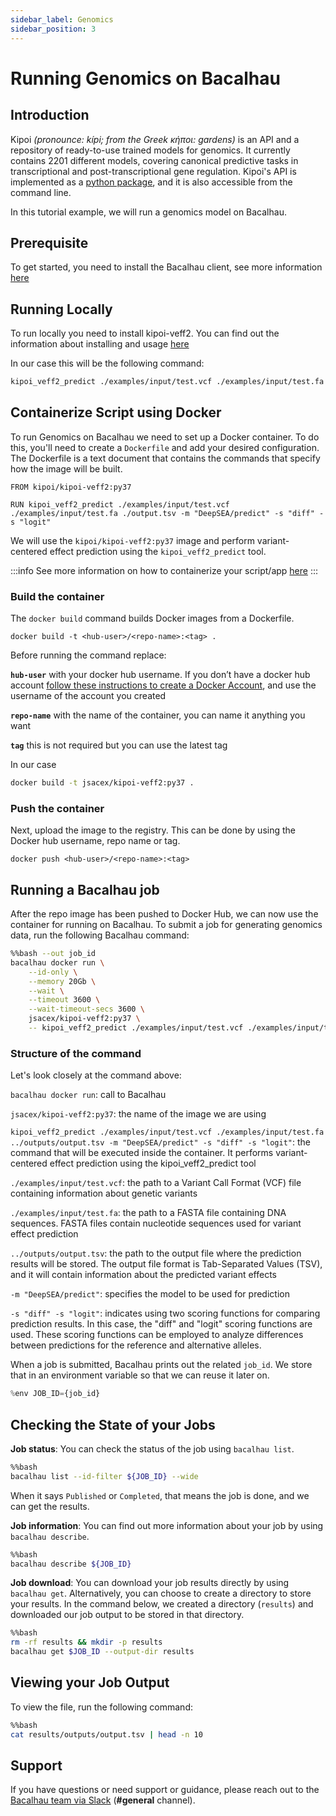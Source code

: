```yaml
---
sidebar_label: Genomics
sidebar_position: 3
---
```

# Running Genomics on Bacalhau

## Introduction

Kipoi _(pronounce: kípi; from the Greek κήποι: gardens)_ is an API and a repository of ready-to-use trained models for genomics. It currently contains 2201 different models, covering canonical predictive tasks in transcriptional and post-transcriptional gene regulation. Kipoi's API is implemented as a [python package](https://github.com/kipoi/kipoi), and it is also accessible from the command line.

In this tutorial example, we will run a genomics model on Bacalhau.


## Prerequisite

To get started, you need to install the Bacalhau client, see more information [here](../../../getting-started/installation.md)  


## Running Locally​

To run locally you need to install kipoi-veff2. You can find out the information about installing and usage [here](https://github.com/kipoi/kipoi-veff2/blob/main/README.md)
 

In our case this will be the following command:

```bash
kipoi_veff2_predict ./examples/input/test.vcf ./examples/input/test.fa ./output.tsv -m "DeepSEA/predict" -s "diff" -s "logit"
```

## Containerize Script using Docker

To run Genomics on Bacalhau we need to set up a Docker container. To do this, you'll need to create a `Dockerfile` and add your desired configuration. The Dockerfile is a text document that contains the commands that specify how the image will be built.

```
FROM kipoi/kipoi-veff2:py37

RUN kipoi_veff2_predict ./examples/input/test.vcf ./examples/input/test.fa ./output.tsv -m "DeepSEA/predict" -s "diff" -s "logit"
```
We will use the `kipoi/kipoi-veff2:py37` image and perform variant-centered effect prediction using the `kipoi_veff2_predict` tool.

:::info
See more information on how to containerize your script/app [here](https://docs.docker.com/get-started/02_our_app/)
:::


### Build the container

The `docker build` command builds Docker images from a Dockerfile.

```
docker build -t <hub-user>/<repo-name>:<tag> .
```

Before running the command replace:

**`hub-user`** with your docker hub username. If you don’t have a docker hub account [follow these instructions to create a Docker Account](https://docs.docker.com/docker-id/), and use the username of the account you created

**`repo-name`** with the name of the container, you can name it anything you want

**`tag`** this is not required but you can use the latest tag

In our case

```bash
docker build -t jsacex/kipoi-veff2:py37 .
```

### Push the container

Next, upload the image to the registry. This can be done by using the Docker hub username, repo name or tag.

```
docker push <hub-user>/<repo-name>:<tag>
```

## Running a Bacalhau job

After the repo image has been pushed to Docker Hub, we can now use the container for running on Bacalhau. To submit a job for generating genomics data, run the following Bacalhau command:



```bash
%%bash --out job_id
bacalhau docker run \
    --id-only \
    --memory 20Gb \
    --wait \
    --timeout 3600 \
    --wait-timeout-secs 3600 \
    jsacex/kipoi-veff2:py37 \
    -- kipoi_veff2_predict ./examples/input/test.vcf ./examples/input/test.fa ../outputs/output.tsv -m "DeepSEA/predict" -s "diff" -s "logit"
```

### Structure of the command

Let's look closely at the command above:

`bacalhau docker run`: call to Bacalhau

`jsacex/kipoi-veff2:py37`: the name of the image we are using

`kipoi_veff2_predict ./examples/input/test.vcf ./examples/input/test.fa ../outputs/output.tsv -m "DeepSEA/predict" -s "diff" -s "logit"`: the command that will be executed inside the container. It performs variant-centered effect prediction using the kipoi_veff2_predict tool

`./examples/input/test.vcf`: the path to a Variant Call Format (VCF) file containing information about genetic variants

`./examples/input/test.fa`: the path to a FASTA file containing DNA sequences. FASTA files contain nucleotide sequences used for variant effect prediction

`../outputs/output.tsv`: the path to the output file where the prediction results will be stored. The output file format is Tab-Separated Values (TSV), and it will contain information about the predicted variant effects

`-m "DeepSEA/predict"`: specifies the model to be used for prediction

`-s "diff" -s "logit"`: indicates using two scoring functions for comparing prediction results. In this case, the "diff" and "logit" scoring functions are used. These scoring functions can be employed to analyze differences between predictions for the reference and alternative alleles.


When a job is submitted, Bacalhau prints out the related `job_id`. We store that in an environment variable so that we can reuse it later on.


```python
%env JOB_ID={job_id}
```


## Checking the State of your Jobs

**Job status**: You can check the status of the job using `bacalhau list`.


```bash
%%bash
bacalhau list --id-filter ${JOB_ID} --wide
```

When it says `Published` or `Completed`, that means the job is done, and we can get the results.

**Job information**: You can find out more information about your job by using `bacalhau describe`.


```bash
%%bash
bacalhau describe ${JOB_ID}
```

**Job download**: You can download your job results directly by using `bacalhau get`. Alternatively, you can choose to create a directory to store your results. In the command below, we created a directory (`results`) and downloaded our job output to be stored in that directory.


```bash
%%bash
rm -rf results && mkdir -p results
bacalhau get $JOB_ID --output-dir results
```

## Viewing your Job Output

To view the file, run the following command:


```bash
%%bash
cat results/outputs/output.tsv | head -n 10  
```

## Support
If you have questions or need support or guidance, please reach out to the [Bacalhau team via Slack](https://bacalhauproject.slack.com/ssb/redirect) (**#general** channel).
